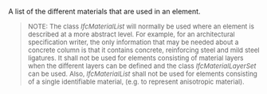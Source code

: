 A list of the different materials that are used in an element.

> <font size="-1">NOTE: The class <i>IfcMaterialList</i> will normally be used where an element is described at a more abstract level. For example, for an architectural specification writer, the only information that may be needed about a concrete column is that it contains concrete, reinforcing steel and mild steel ligatures. It shall not be used for elements consisting of material layers when the different layers can be defined and the class <i>IfcMaterialLayerSet</i> can be used. Also, <i>IfcMaterialList</i> shall not be used for elements consisting of a single identifiable material, (e.g. to represent anisotropic material).</font>